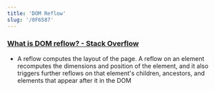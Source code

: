```yaml
---
title: 'DOM Reflow'
slug: '/0F6587'
---
```


### [What is DOM reflow? - Stack Overflow](https://stackoverflow.com/questions/27637184/what-is-dom-reflow)

- A reflow computes the layout of the page. A reflow on an element recomputes the dimensions and position of the element, and it also triggers further reflows on that element's children, ancestors, and elements that appear after it in the DOM

